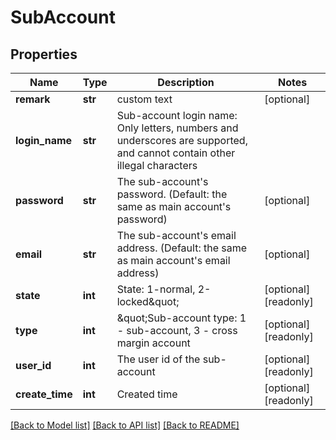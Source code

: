 # SubAccount

## Properties
Name | Type | Description | Notes
------------ | ------------- | ------------- | -------------
**remark** | **str** | custom text | [optional] 
**login_name** | **str** | Sub-account login name: Only letters, numbers and underscores are supported, and cannot contain other illegal characters | 
**password** | **str** | The sub-account&#39;s password. (Default: the same as main account&#39;s password) | [optional] 
**email** | **str** | The sub-account&#39;s email address. (Default: the same as main account&#39;s email address) | [optional] 
**state** | **int** | State: 1-normal, 2-locked\&quot; | [optional] [readonly] 
**type** | **int** | \&quot;Sub-account type: 1 - sub-account, 3 - cross margin account | [optional] [readonly] 
**user_id** | **int** | The user id of the sub-account | [optional] [readonly] 
**create_time** | **int** | Created time | [optional] [readonly] 

[[Back to Model list]](../README.md#documentation-for-models) [[Back to API list]](../README.md#documentation-for-api-endpoints) [[Back to README]](../README.md)


